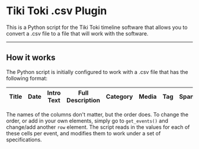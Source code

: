 # Tiki Toki .csv Plugin
This is a Python script for the Tiki Toki timeline software that allows you to convert a .csv file to a file that will work with the software.

----------
## How it works
The Python script is initially configured to work with a .csv file that has the following format:

Title | Date | Intro Text | Full Description | Category | Media | Tag | Span
----  | ---- | ----       | ----             | ----     | ----  | --- | ----

The names of the columns don't matter, but the order does. To change the order, or add in your own elements, simply go to `get_events()` and change/add another `row` element.
The script reads in the values for each of these cells per event, and modifies them to work under a set of specifications.

 